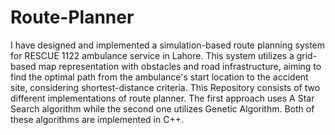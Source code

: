 # Route-Planner
I have designed and implemented a simulation-based route planning system for RESCUE 1122 ambulance service in Lahore. This system utilizes a grid-based map representation with obstacles and road infrastructure, aiming to find the optimal path from the ambulance's start location to the accident site, considering shortest-distance criteria. This Repository consists of two different implementations of route planner. The first approach uses A Star Search algorithm while the second one utilizes Genetic Algorithm. Both of these algorithms are implemented in C++.
